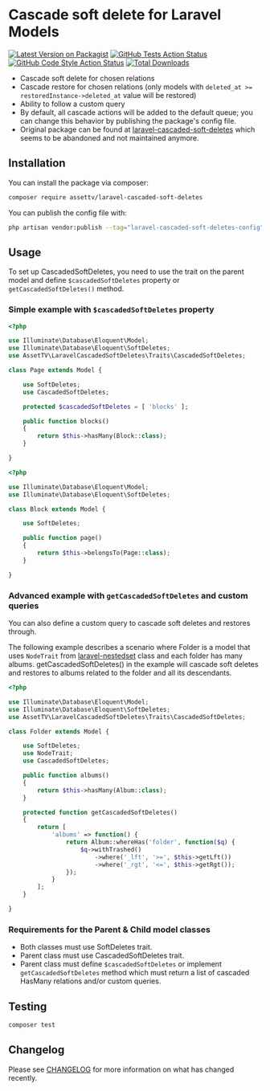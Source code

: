 # Cascade soft delete for Laravel Models

[![Latest Version on Packagist](https://img.shields.io/packagist/v/assettv/laravel-cascaded-soft-deletes.svg?style=flat-square)](https://packagist.org/packages/assettv/laravel-cascaded-soft-deletes)
[![GitHub Tests Action Status](https://img.shields.io/github/actions/workflow/status/assettv/laravel-cascaded-soft-deletes/run-tests.yml?branch=main&label=tests&style=flat-square)](https://github.com/assettv/laravel-cascaded-soft-deletes/actions?query=workflow%3Arun-tests+branch%3Amain)
[![GitHub Code Style Action Status](https://img.shields.io/github/actions/workflow/status/assettv/laravel-cascaded-soft-deletes/fix-php-code-style-issues.yml?branch=main&label=code%20style&style=flat-square)](https://github.com/assettv/laravel-cascaded-soft-deletes/actions?query=workflow%3A"Fix+PHP+code+style+issues"+branch%3Amain)
[![Total Downloads](https://img.shields.io/packagist/dt/assettv/laravel-cascaded-soft-deletes.svg?style=flat-square)](https://packagist.org/packages/assettv/laravel-cascaded-soft-deletes)

* Cascade soft delete for chosen relations
* Cascade restore for chosen relations (only models with `deleted_at >= restoredInstance->deleted_at` value will be restored)
* Ability to follow a custom query
* By default, all cascade actions will be added to the default queue; you can change this behavior by publishing the package's config file.
* Original package can be found at [laravel-cascaded-soft-deletes](https://github.com/razisayyed/laravel-cascaded-soft-deletes) which seems to be abandoned and not maintained anymore.

## Installation

You can install the package via composer:

```bash
composer require assettv/laravel-cascaded-soft-deletes
```

You can publish the config file with:

```bash
php artisan vendor:publish --tag="laravel-cascaded-soft-deletes-config"
```

## Usage

To set up CascadedSoftDeletes, you need to use the trait on the parent model and define `$cascadedSoftDeletes` property or `getCascadedSoftDeletes()` method.

### Simple example with `$cascadedSoftDeletes` property

```php
<?php

use Illuminate\Database\Eloquent\Model;
use Illuminate\Database\Eloquent\SoftDeletes;
use AssetTV\LaravelCascadedSoftDeletes\Traits\CascadedSoftDeletes;

class Page extends Model {

    use SoftDeletes;
    use CascadedSoftDeletes;

    protected $cascadedSoftDeletes = [ 'blocks' ];

    public function blocks()
    {
        return $this->hasMany(Block::class);
    }

}
```

```php
<?php

use Illuminate\Database\Eloquent\Model;
use Illuminate\Database\Eloquent\SoftDeletes;

class Block extends Model {

    use SoftDeletes;

    public function page() 
    {
        return $this->belongsTo(Page::class);
    }

}
```

### Advanced example with `getCascadedSoftDeletes` and custom queries

You can also define a custom query to cascade soft deletes and restores through.

The following example describes a scenario where Folder is a model that uses `NodeTrait` from [laravel-nestedset](https://github.com/lazychaser/laravel-nestedset) class and each folder has many albums. getCascadedSoftDeletes() in the example will cascade soft deletes and restores to albums related to the folder and all its descendants.

```php
<?php

use Illuminate\Database\Eloquent\Model;
use Illuminate\Database\Eloquent\SoftDeletes;
use AssetTV\LaravelCascadedSoftDeletes\Traits\CascadedSoftDeletes;

class Folder extends Model {

    use SoftDeletes;
    use NodeTrait;
    use CascadedSoftDeletes;

    public function albums()
    {
        return $this->hasMany(Album::class);
    }

    protected function getCascadedSoftDeletes()
    {
        return [
            'albums' => function() {
                return Album::whereHas('folder', function($q) {
                    $q->withTrashed()
                        ->where('_lft', '>=', $this->getLft())
                        ->where('_rgt', '<=', $this->getRgt());
                });  
            }
        ];
    }

}
```

### Requirements for the Parent & Child model classes

* Both classes must use SoftDeletes trait.
* Parent class must use CascadedSoftDeletes trait.
* Parent class must define `$cascadedSoftDeletes` or implement `getCascadedSoftDeletes` method which must return a list of cascaded HasMany relations and/or custom queries.

## Testing

```bash
composer test
```

## Changelog

Please see [CHANGELOG](CHANGELOG.md) for more information on what has changed recently.
